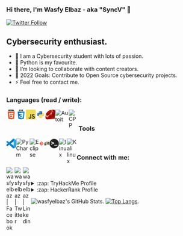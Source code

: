 ### Hi there, I'm Wasfy Elbaz - aka "SyncV" 👋
[![Twitter Follow](https://img.shields.io/twitter/follow/elbazwasfy?color=1DA1F2&logo=twitter&style=for-the-badge)](https://twitter.com/intent/follow?original_referer=https%3A%2F%2Fgithub.com%2FcodeSTACKr&screen_name=codeSTACKr)

## Cybersecurity enthusiast.

- 🔭 I am a Cybersecurity student with lots of passion.
- 🌱 Python is my favourite.
- 👯 I’m looking to collaborate with content creators.
- 🥅 2022 Goals: Contribute to Open Source cybersecurity projects.
- ⚡ Feel free to contact me.

### Languages (read / write):

<img align="left" alt="HTML5" width="26px" src="https://raw.githubusercontent.com/github/explore/80688e429a7d4ef2fca1e82350fe8e3517d3494d/topics/html/html.png" />
<img align="left" alt="CSS3" width="26px" src="https://raw.githubusercontent.com/github/explore/80688e429a7d4ef2fca1e82350fe8e3517d3494d/topics/css/css.png" />
<img align="left" alt="JavaScript" width="26px" src="https://raw.githubusercontent.com/github/explore/80688e429a7d4ef2fca1e82350fe8e3517d3494d/topics/javascript/javascript.png" />
<img align="left" alt="Python" width="26px" src="https://raw.githubusercontent.com/github/explore/80688e429a7d4ef2fca1e82350fe8e3517d3494d/topics/python/python.png" />
<img align="left" alt="Ruby" width="26px" src="https://raw.githubusercontent.com/github/explore/80688e429a7d4ef2fca1e82350fe8e3517d3494d/topics/ruby/ruby.png" />
<img align="left" alt="Autoit" width="36px" src="https://i.ibb.co/1T8jmx0/Auto-It-Featured-640x480.png" />
<img align="left" alt="CPP" width="26px" src="https://raw.githubusercontent.com/isocpp/logos/master/cpp_logo.png" />
<br />

### Tools

<img align="left" alt="Visual Studio Code" width="26px" src="https://raw.githubusercontent.com/github/explore/80688e429a7d4ef2fca1e82350fe8e3517d3494d/topics/visual-studio-code/visual-studio-code.png" />
<img align="left" alt="PyCharm" width="36px" src="https://i.ibb.co/yhpncpG/index.jpg" />
<img align="left" alt="Eclipse" width="26px" src="https://i.ibb.co/n8nNPrT/eclipse.png" />
<img align="left" alt="Git" width="26px" src="https://raw.githubusercontent.com/github/explore/80688e429a7d4ef2fca1e82350fe8e3517d3494d/topics/git/git.png" />
<img align="left" alt="Terminal" width="26px" src="https://raw.githubusercontent.com/github/explore/80688e429a7d4ef2fca1e82350fe8e3517d3494d/topics/terminal/terminal.png" />
<img align="left" alt="linux" width="21px" src="https://upload.wikimedia.org/wikipedia/commons/thumb/3/35/Tux.svg/1200px-Tux.svg.png" />
<img align="left" alt="Kali linux" width="26px" src="https://i.ibb.co/3Yk2Wsd/icon-removebg-preview.png" />
<br />

### Connect with me:

[<img align="left" alt="wasfyelbaz | Facebook" width="22px" src="https://cdn.jsdelivr.net/npm/simple-icons@v3/icons/facebook.svg" />][facebook]
[<img align="left" alt="wasfyelbaz | Twitter" width="22px" src="https://cdn.jsdelivr.net/npm/simple-icons@v3/icons/twitter.svg" />][twitter]
[<img align="left" alt="wasfyelbaz | Linkedin" width="22px" src="https://cdn.jsdelivr.net/npm/simple-icons@v3/icons/linkedin.svg" />][linkedin]

<br />
<br />

<details>
  <summary>:zap: TryHackMe Profile</summary>
  https://tryhackme.com/p/WEx90
</details>
<details>
  <summary>:zap: HackerRank Profile</summary>
  https://www.hackerrank.com/wasfyelbaz
</details>

![wasfyelbaz's GitHub Stats](https://github-readme-stats.vercel.app/api?username=wasfyelbaz&hide=["issues"]&show_icons=true&theme=radical).
 [![Top Langs](https://github-readme-stats.vercel.app/api/top-langs/?username=wasfyelbaz&layout=compact&theme=radical)](https://github.com/ahmedheltaher2002?tab=repositories).

[facebook]: https://facebook.com/wasfyelbaz
[twitter]: https://twitter.com/elbazwasfy
[linkedin]: https://www.linkedin.com/in/wasfyelbaz/
